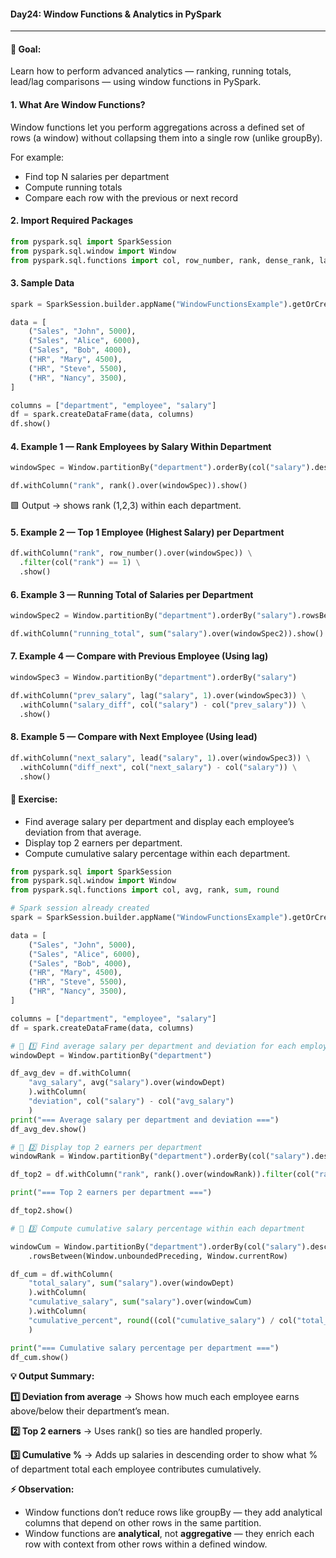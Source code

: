 #### Day24: Window Functions & Analytics in PySpark
---
#### 🎯 Goal:
Learn how to perform advanced analytics — ranking, running totals, lead/lag comparisons — using window functions in PySpark.
#### 1. What Are Window Functions?
Window functions let you perform aggregations across a defined set of rows (a window) without collapsing them into a single row (unlike groupBy).

For example:
- Find top N salaries per department
- Compute running totals
- Compare each row with the previous or next record
#### 2. Import Required Packages
``` python
from pyspark.sql import SparkSession
from pyspark.sql.window import Window
from pyspark.sql.functions import col, row_number, rank, dense_rank, lag, lead, sum
```
#### 3. Sample Data

``` python
spark = SparkSession.builder.appName("WindowFunctionsExample").getOrCreate()

data = [
    ("Sales", "John", 5000),
    ("Sales", "Alice", 6000),
    ("Sales", "Bob", 4000),
    ("HR", "Mary", 4500),
    ("HR", "Steve", 5500),
    ("HR", "Nancy", 3500),
]

columns = ["department", "employee", "salary"]
df = spark.createDataFrame(data, columns)
df.show()
```
#### 4. Example 1 — Rank Employees by Salary Within Department

``` python
windowSpec = Window.partitionBy("department").orderBy(col("salary").desc())

df.withColumn("rank", rank().over(windowSpec)).show()
```
🟩 Output → shows rank (1,2,3) within each department.

#### 5. Example 2 — Top 1 Employee (Highest Salary) per Department

``` python
df.withColumn("rank", row_number().over(windowSpec)) \
  .filter(col("rank") == 1) \
  .show()
```
#### 6. Example 3 — Running Total of Salaries per Department

``` python
windowSpec2 = Window.partitionBy("department").orderBy("salary").rowsBetween(Window.unboundedPreceding, 0)

df.withColumn("running_total", sum("salary").over(windowSpec2)).show()
```

#### 7. Example 4 — Compare with Previous Employee (Using lag)

``` python
windowSpec3 = Window.partitionBy("department").orderBy("salary")

df.withColumn("prev_salary", lag("salary", 1).over(windowSpec3)) \
  .withColumn("salary_diff", col("salary") - col("prev_salary")) \
  .show()
```

#### 8. Example 5 — Compare with Next Employee (Using lead)

``` python
df.withColumn("next_salary", lead("salary", 1).over(windowSpec3)) \
  .withColumn("diff_next", col("next_salary") - col("salary")) \
  .show()
```

#### 🧩 Exercise:

- Find average salary per department and display each employee’s deviation from that average. 
- Display top 2 earners per department. 
- Compute cumulative salary percentage within each department.

``` python
from pyspark.sql import SparkSession
from pyspark.sql.window import Window
from pyspark.sql.functions import col, avg, rank, sum, round

# Spark session already created
spark = SparkSession.builder.appName("WindowFunctionsExample").getOrCreate()

data = [
    ("Sales", "John", 5000),
    ("Sales", "Alice", 6000),
    ("Sales", "Bob", 4000),
    ("HR", "Mary", 4500),
    ("HR", "Steve", 5500),
    ("HR", "Nancy", 3500),
]

columns = ["department", "employee", "salary"]
df = spark.createDataFrame(data, columns)

# 🧩 1️⃣ Find average salary per department and deviation for each employee
windowDept = Window.partitionBy("department")

df_avg_dev = df.withColumn(
	"avg_salary", avg("salary").over(windowDept)
	).withColumn(
	"deviation", col("salary") - col("avg_salary")
	)
print("=== Average salary per department and deviation ===")
df_avg_dev.show()

# 🧩 2️⃣ Display top 2 earners per department
windowRank = Window.partitionBy("department").orderBy(col("salary").desc())

df_top2 = df.withColumn("rank", rank().over(windowRank)).filter(col("rank") <= 2)

print("=== Top 2 earners per department ===")

df_top2.show()

# 🧩 3️⃣ Compute cumulative salary percentage within each department

windowCum = Window.partitionBy("department").orderBy(col("salary").desc())\
	.rowsBetween(Window.unboundedPreceding, Window.currentRow)

df_cum = df.withColumn(
	"total_salary", sum("salary").over(windowDept)
	).withColumn(
	"cumulative_salary", sum("salary").over(windowCum)
	).withColumn(
	"cumulative_percent", round((col("cumulative_salary") / col("total_salary")) * 100, 2)
	)

print("=== Cumulative salary percentage per department ===")
df_cum.show()
```
**💡 Output Summary:**

**1️⃣ Deviation from average** → Shows how much each employee earns above/below their department’s mean.

**2️⃣ Top 2 earners** → Uses rank() so ties are handled properly.

**3️⃣ Cumulative %** → Adds up salaries in descending order to show what % of department total each employee contributes cumulatively.

**⚡ Observation:**

- Window functions don’t reduce rows like groupBy — they add analytical columns that depend on other rows in the same partition.
- Window functions are **analytical**, not **aggregative** — they enrich each row with context from other rows within a defined window.